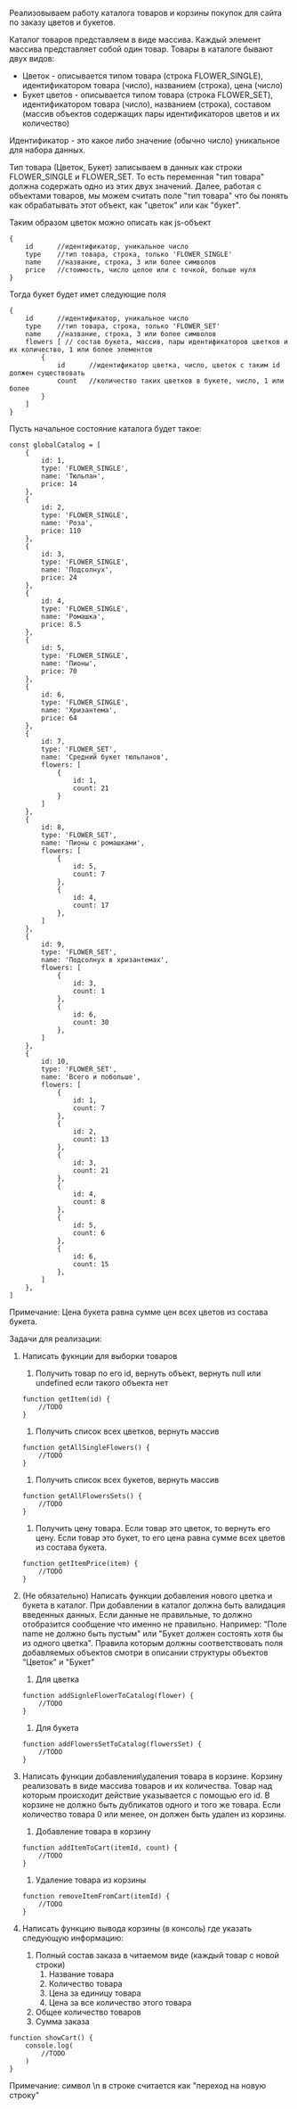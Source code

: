 
Реализовываем работу каталога товаров и корзины покупок для сайта по заказу цветов и букетов.


Каталог товаров представляем в виде массива. Каждый элемент массива представляет собой один товар.
Товары в каталоге бывают двух видов:
* Цветок - описывается типом товара (строка FLOWER_SINGLE), идентификатором товара (число), названием (строка), цена (число)
* Букет цветов - описывается типом товара (строка FLOWER_SET), идентификатором товара (число), названием (строка), составом (массив объектов содержащих пары идентификаторов цветов и их количество)

Идентификатор - это какое либо значение (обычно число) уникальное для набора данных.

Тип товара (Цветок, Букет) записываем в данных как строки FLOWER_SINGLE и FLOWER_SET. То есть переменная "тип товара" должна содержать одно из этих двух значений. Далее, работая с объектами товаров, мы можем считать поле "тип товара" что бы понять как обрабатывать этот объект, как "цветок" или как "букет".

Таким образом цветок можно описать как js-объект
```
{
	id 		//идентификатор, уникальное число
	type	//тип товара, строка, только 'FLOWER_SINGLE'
	name	//название, строка, 3 или более символов
	price	//стоимость, число целое или с точкой, больше нуля
}
```

Тогда букет будет имет следующие поля
```
{
	id 		//идентификатор, уникальное число
	type	//тип товара, строка, только 'FLOWER_SET'
	name	//название, строка, 3 или более символов
	flowers [ // состав букета, массив, пары идентификаторов цветков и их количество, 1 или более элементов
		{
			id		//идентификатор цветка, число, цветок с таким id должен существовать
			count 	//количество таких цветков в букете, число, 1 или более
		}
	]
}
```

Пусть начальное состояние каталога будет такое:

```
const globalCatalog = [
	{
		id: 1,
		type: 'FLOWER_SINGLE',
		name: 'Тюльпан',
		price: 14
	},
	{
		id: 2,
		type: 'FLOWER_SINGLE',
		name: 'Роза',
		price: 110
	},
	{
		id: 3,
		type: 'FLOWER_SINGLE',
		name: 'Подсолнух',
		price: 24
	},
	{
		id: 4,
		type: 'FLOWER_SINGLE',
		name: 'Ромашка',
		price: 8.5
	},
	{
		id: 5,
		type: 'FLOWER_SINGLE',
		name: 'Пионы',
		price: 70
	},
	{
		id: 6,
		type: 'FLOWER_SINGLE',
		name: 'Хризантема',
		price: 64
	},
	{
		id: 7,
		type: 'FLOWER_SET',
		name: 'Средний букет тюльпанов',
		flowers: [
			{
				id: 1,
				count: 21
			}
		]
	},
	{
		id: 8,
		type: 'FLOWER_SET',
		name: 'Пионы с ромашками',
		flowers: [
			{
				id: 5,
				count: 7
			},
			{
				id: 4,
				count: 17
			},
		]
	},
	{
		id: 9,
		type: 'FLOWER_SET',
		name: 'Подсолнух в хризантемах',
		flowers: [
			{
				id: 3,
				count: 1
			},
			{
				id: 6,
				count: 30
			},
		]
	},
	{
		id: 10,
		type: 'FLOWER_SET',
		name: 'Всего и побольше',
		flowers: [
			{
				id: 1,
				count: 7
			},
			{
				id: 2,
				count: 13
			},
			{
				id: 3,
				count: 21
			},
			{
				id: 4,
				count: 8
			},
			{
				id: 5,
				count: 6
			},
			{
				id: 6,
				count: 15
			},
		]
	},
]
```

Примечание: Цена букета равна сумме цен всех цветов из состава букета.

Задачи для реализации:

1. Написать фукнции для выборки товаров
	1. Получить товар по его id, вернуть объект, вернуть null или undefined если такого объекта нет
	```
	function getItem(id) {
		//TODO
	}
	```
	1. Получить список всех цветков, вернуть массив 
	```
	function getAllSingleFlowers() {
		//TODO
	}
	```
	1. Получить список всех букетов, вернуть массив 
	```
	function getAllFlowersSets() {
		//TODO
	}
	```
	1. Получить цену товара. Если товар это цветок, то вернуть его цену. Если товар это букет, то его цена равна сумме всех цветов из состава букета.
	```
	function getItemPrice(item) {
		//TODO
	}
	```

2. (Не обязательно) Написать функции добавления нового цветка и букета в каталог. При добавлении в каталог должна быть валидация введенных данных. Если данные не правильные, то должно отобразится сообщение что именно не правильно. Например: "Поле name не должно быть пустым" или "Букет должен состоять хотя бы из одного цветка". Правила которым должны соответствовать поля добавляемых объектов смотри в описании структуры объектов "Цветок" и "Букет"
	1. Для цветка
	```
	function addSignleFlowerToCatalog(flower) {
		//TODO
	}
	```
	1. Для букета
	```
	function addFlowersSetToCatalog(flowersSet) {
		//TODO
	}
	```

3. Написать функции добавления\удаления товара в корзине. Корзину реализовать в виде массива товаров и их количества. Товар над которым происходит действие указывается с помощью его id. В корзине не должно быть дубликатов одного и того же товара. Если количество товара 0 или менее, он должен быть удален из корзины.
	1. Добавление товара в корзину
	```
	function addItemToCart(itemId, count) {
		//TODO
	}
	```
	1. Удаление товара из корзины
	```
	function removeItemFromCart(itemId) {
		//TODO
	}
	```

4. Написать функцию вывода корзины (в консоль) где указать следующую информацию:
	1. Полный состав заказа в читаемом виде (каждый товар с новой строки)
		1. Название товара
		1. Количество товара
		1. Цена за единицу товара
		1. Цена за все количество этого товара
	1. Общее количество товаров
	1. Сумма заказа

```
function showCart() {
	console.log(
		//TODO
	)
}
```

Примечание: символ \n в строке считается как "переход на новую строку"